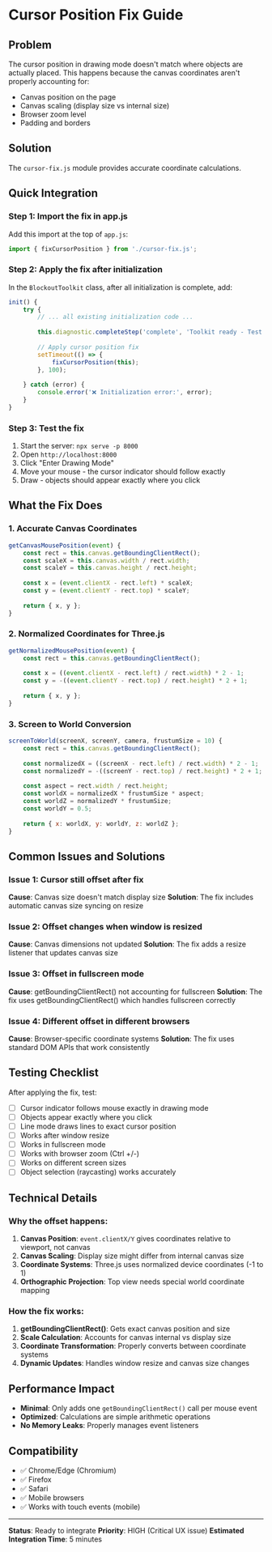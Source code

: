 # Cursor Position Fix Guide

## Problem
The cursor position in drawing mode doesn't match where objects are actually placed. This happens because the canvas coordinates aren't properly accounting for:
- Canvas position on the page
- Canvas scaling (display size vs internal size)
- Browser zoom level
- Padding and borders

## Solution
The `cursor-fix.js` module provides accurate coordinate calculations.

## Quick Integration

### Step 1: Import the fix in app.js

Add this import at the top of `app.js`:

```javascript
import { fixCursorPosition } from './cursor-fix.js';
```

### Step 2: Apply the fix after initialization

In the `BlockoutToolkit` class, after all initialization is complete, add:

```javascript
init() {
    try {
        // ... all existing initialization code ...
        
        this.diagnostic.completeStep('complete', 'Toolkit ready - Test cube added');
        
        // Apply cursor position fix
        setTimeout(() => {
            fixCursorPosition(this);
        }, 100);
        
    } catch (error) {
        console.error('❌ Initialization error:', error);
    }
}
```

### Step 3: Test the fix

1. Start the server: `npx serve -p 8000`
2. Open `http://localhost:8000`
3. Click "Enter Drawing Mode"
4. Move your mouse - the cursor indicator should follow exactly
5. Draw - objects should appear exactly where you click

## What the Fix Does

### 1. Accurate Canvas Coordinates
```javascript
getCanvasMousePosition(event) {
    const rect = this.canvas.getBoundingClientRect();
    const scaleX = this.canvas.width / rect.width;
    const scaleY = this.canvas.height / rect.height;
    
    const x = (event.clientX - rect.left) * scaleX;
    const y = (event.clientY - rect.top) * scaleY;
    
    return { x, y };
}
```

### 2. Normalized Coordinates for Three.js
```javascript
getNormalizedMousePosition(event) {
    const rect = this.canvas.getBoundingClientRect();
    
    const x = ((event.clientX - rect.left) / rect.width) * 2 - 1;
    const y = -((event.clientY - rect.top) / rect.height) * 2 + 1;
    
    return { x, y };
}
```

### 3. Screen to World Conversion
```javascript
screenToWorld(screenX, screenY, camera, frustumSize = 10) {
    const rect = this.canvas.getBoundingClientRect();
    
    const normalizedX = ((screenX - rect.left) / rect.width) * 2 - 1;
    const normalizedY = -((screenY - rect.top) / rect.height) * 2 + 1;
    
    const aspect = rect.width / rect.height;
    const worldX = normalizedX * frustumSize * aspect;
    const worldZ = normalizedY * frustumSize;
    const worldY = 0.5;
    
    return { x: worldX, y: worldY, z: worldZ };
}
```

## Common Issues and Solutions

### Issue 1: Cursor still offset after fix
**Cause**: Canvas size doesn't match display size
**Solution**: The fix includes automatic canvas size syncing on resize

### Issue 2: Offset changes when window is resized
**Cause**: Canvas dimensions not updated
**Solution**: The fix adds a resize listener that updates canvas size

### Issue 3: Offset in fullscreen mode
**Cause**: getBoundingClientRect() not accounting for fullscreen
**Solution**: The fix uses getBoundingClientRect() which handles fullscreen correctly

### Issue 4: Different offset in different browsers
**Cause**: Browser-specific coordinate systems
**Solution**: The fix uses standard DOM APIs that work consistently

## Testing Checklist

After applying the fix, test:

- [ ] Cursor indicator follows mouse exactly in drawing mode
- [ ] Objects appear exactly where you click
- [ ] Line mode draws lines to exact cursor position
- [ ] Works after window resize
- [ ] Works in fullscreen mode
- [ ] Works with browser zoom (Ctrl +/-)
- [ ] Works on different screen sizes
- [ ] Object selection (raycasting) works accurately

## Technical Details

### Why the offset happens:

1. **Canvas Position**: `event.clientX/Y` gives coordinates relative to viewport, not canvas
2. **Canvas Scaling**: Display size might differ from internal canvas size
3. **Coordinate Systems**: Three.js uses normalized device coordinates (-1 to 1)
4. **Orthographic Projection**: Top view needs special world coordinate mapping

### How the fix works:

1. **getBoundingClientRect()**: Gets exact canvas position and size
2. **Scale Calculation**: Accounts for canvas internal vs display size
3. **Coordinate Transformation**: Properly converts between coordinate systems
4. **Dynamic Updates**: Handles window resize and canvas size changes

## Performance Impact

- **Minimal**: Only adds one `getBoundingClientRect()` call per mouse event
- **Optimized**: Calculations are simple arithmetic operations
- **No Memory Leaks**: Properly manages event listeners

## Compatibility

- ✅ Chrome/Edge (Chromium)
- ✅ Firefox
- ✅ Safari
- ✅ Mobile browsers
- ✅ Works with touch events (mobile)

---

**Status**: Ready to integrate
**Priority**: HIGH (Critical UX issue)
**Estimated Integration Time**: 5 minutes

